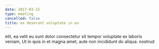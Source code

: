 ```yaml
---
date: 2017-03-15
type: meeting
cancelled: false
title: ex deserunt voluptate in eu
---
```

elit, ea velit eu sunt dolor consectetur sit tempor voluptate ex laboris veniam, Ut in quis in et magna amet, aute non incididunt do aliqua. nostrud